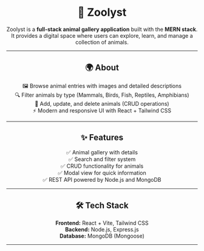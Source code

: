 <h1 align="center"> 🐾 Zoolyst </h1>

<p align="center">
  Zoolyst is a <b>full-stack animal gallery application</b> built with the <b>MERN stack</b>.  
  It provides a digital space where users can explore, learn, and manage a collection of animals.  
</p>

---

<h2 align="center"> 🌍 About </h2>

<p align="center">
  🖼️ Browse animal entries with images and detailed descriptions <br/>
  🔍 Filter animals by type (Mammals, Birds, Fish, Reptiles, Amphibians) <br/>
  📝 Add, update, and delete animals (CRUD operations) <br/>
  ⚡ Modern and responsive UI with React + Tailwind CSS  
</p>

---

<h2 align="center"> ✨ Features </h2>

<p align="center">
  ✅ Animal gallery with details <br/>
  ✅ Search and filter system <br/>
  ✅ CRUD functionality for animals <br/>
  ✅ Modal view for quick information <br/>
  ✅ REST API powered by Node.js and MongoDB  
</p>

---

<h2 align="center"> 🛠️ Tech Stack </h2>

<p align="center">
  <b>Frontend:</b> React + Vite, Tailwind CSS <br/>
  <b>Backend:</b> Node.js, Express.js <br/>
  <b>Database:</b> MongoDB (Mongoose)  
</p>

---


